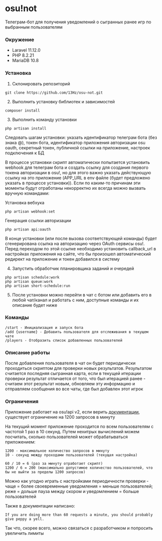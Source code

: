 # osu!not
Телеграм-бот для получения уведомлений о сыгранных ранее игр по выбранным пользователям

### Окружение
* Laravel 11.12.0
* PHP 8.2.21
* MariaDB 10.8

### Установка
1. Склонировать репозиторий
```
git clone https://github.com/13Hz/osu-not.git
```
2. Выполнить установку библиотек и зависимостей
```
composer install
```
3. Выполнить команду установки
```
php artisan install
```
Следовать шагам установки: указать идентификатор телеграм бота (без знака @), токен бота, идентификатор приложения авторизации osu oauth, секретный токен, публичной ссылки на приложение, настроек подключения к БД

В процессе установки скрипт автоматически попытается установить webhook для телеграм бота и создать ссылку для создания первого токена авторизации в osu!, но для этого важно указать действующую ссылку на это приложение (APP_URL в env файле (будет предложено указать в процессе установки)). Если по каким-то причинам эти моменты будут отработаны некорректно их всегда можно вызвать вручную командами:

Установка вебхука
```
php artisan webhook:set
```

Генерация ссылки авторизации
```
php artisan api:oauth
```

В конце установки (или после вызова соответствующей команды) будет сгенерирована ссылка на авторизацию через OAuth сервисы osu!. Перед переходом по этой ссылке необходимо установить callback_url в настройках приложения на сайте, что бы произошел автоматический редирект на приложение и токен добавился в систему

4. Запустить обработчик планировщика заданий и очередей
```
php artisan schedule:work
php artisan queue:work
php artisan short-schedule:run
```
5. После установки можно перейти в чат с ботом или добавить его в любой чат/канал и работать с ним, доступные команды и их описание будет ниже

### Команды
```
/start - Инициализация и запуск бота
/add {username} - Добавить пользователя для отслеживания в текущем чате
/players - Отобразить список добавленных пользователей
```

### Описание работы
После добавления пользователя в чат он будет периодически проходиться скриптом для проверки новых результатов. Результатом считается последняя сыгранная карта, если в текущей итерации проверки результат отличается от того, что был итерацией ранее - считаем этот результат новым, обновляем эту информацию и отправляем сообщения во все чаты, где был добавлен этот игрок

### Ограничения
Приложение работает на osu!api v2, если верить [документации](https://osu.ppy.sh/docs/index.html#terms-of-use), существует ограничение на 1200 запросов в минуту

На текущий момент приложение проходится по всем пользователям с частотой 1 раз в 10 секунд. Путем нехитрых вычислений можем посчитать, сколько пользователей может обрабатываться приложением:
```
1200 - максимальное количество запросов в минуту
10 - секунд между проходами пользователей (текущая настройка)

60 / 10 = 6 (раз за минуту отработает скрипт)
1200 / 6 = 200 (максимально допустимое количество пользователей, что бы не выйти за пределы 1200 запросов)
```

Можно как угодно играть с настройками периодичности проверки - чаще = более своевременные уведомления = меньше пользователей; реже = дольше пауза между скором и уведомлением = больше пользователей

Также в документации написано:
```
If you are doing more than 60 requests a minute, you should probably give peppy a yell.
```

Так что, скорее всего, можно связаться с разработчиком и попросить увеличить лимиты
